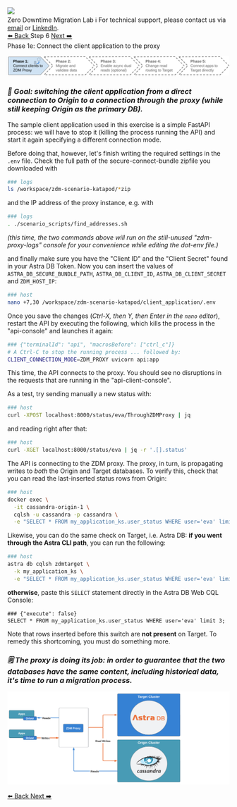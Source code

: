 <!-- TOP -->
<div class="top">
  <img src="https://datastax-academy.github.io/katapod-shared-assets/images/ds-academy-logo.svg" />
  <div class="scenario-title-section">
    <span class="scenario-title">Zero Downtime Migration Lab</span>
    <span class="scenario-subtitle">ℹ️ For technical support, please contact us via <a href="mailto:aleksandr.volochnev@datastax.com">email</a> or <a href="https://dtsx.io/aleks">LinkedIn</a>.</span>
  </div>
</div>

<!-- NAVIGATION -->
<div id="navigation-top" class="navigation-top">
 <a href='command:katapod.loadPage?[{"step":"step5"}]' 
   class="btn btn-dark navigation-top-left">⬅️ Back
 </a>
<span class="step-count">Step 6</span>
 <a href='command:katapod.loadPage?[{"step":"step7"}]' 
    class="btn btn-dark navigation-top-right">Next ➡️
  </a>
</div>

<!-- CONTENT -->

<div class="step-title">Phase 1e: Connect the client application to the proxy</div>

![Phase 1e](images/p1e.png)

### _🎯 Goal: switching the client application from a direct connection to Origin to a connection through the proxy (while still keeping Origin as the primary DB)._

The sample client application used in this exercise is a simple FastAPI process:
we will have to stop it (killing the process running the API) and start it again
specifying a different connection mode.

Before doing that, however, let's finish writing the required settings in
the `.env` file. Check the full path of the secure-connect-bundle zipfile
you downloaded with

```bash
### logs
ls /workspace/zdm-scenario-katapod/*zip
```

and the IP address of the proxy instance, e.g. with

```bash
### logs
. ./scenario_scripts/find_addresses.sh
```

_(this time, the two commands above will run on the still-unused
"zdm-proxy-logs" console for your convenience while editing the dot-env file.)_

and finally make sure you have the "Client ID" and the "Client Secret" found
in your Astra DB Token. Now you can insert the values of `ASTRA_DB_SECURE_BUNDLE_PATH`, `ASTRA_DB_CLIENT_ID`, `ASTRA_DB_CLIENT_SECRET` and `ZDM_HOST_IP`:

```bash
### host
nano +7,30 /workspace/zdm-scenario-katapod/client_application/.env
```

Once you save the changes (_Ctrl-X, then Y, then Enter in the `nano` editor_),
restart the API by executing the following, which kills the process in the "api-console" and launches it again:

```bash
### {"terminalId": "api", "macrosBefore": ["ctrl_c"]}
# A Ctrl-C to stop the running process ... followed by:
CLIENT_CONNECTION_MODE=ZDM_PROXY uvicorn api:app
```

This time, the API connects to the proxy. You should see no disruptions in the
requests that are running in the "api-client-console".

As a test, try sending manually a new status with:

```bash
### host
curl -XPOST localhost:8000/status/eva/ThroughZDMProxy | jq
```

and reading right after that:

```bash
### host
curl -XGET localhost:8000/status/eva | jq -r '.[].status'
```

The API is connecting to the ZDM proxy. The proxy, in turn, is propagating
writes to _both_ the Origin and Target databases. To verify this,
check that you can read the last-inserted status rows from Origin:

```bash
### host
docker exec \
  -it cassandra-origin-1 \
  cqlsh -u cassandra -p cassandra \
  -e "SELECT * FROM my_application_ks.user_status WHERE user='eva' limit 3;"
```

Likewise, you can do the same check on Target, i.e. Astra DB:
**if you went through the Astra CLI path**, you can run the following:

```bash
### host
astra db cqlsh zdmtarget \
  -k my_application_ks \
  -e "SELECT * FROM my_application_ks.user_status WHERE user='eva' limit 3;"
```

**otherwise**, paste this `SELECT` statement directly in the Astra DB Web CQL Console:

```cql
### {"execute": false}
SELECT * FROM my_application_ks.user_status WHERE user='eva' limit 3;
```

Note that rows inserted before this switch are **not present** on Target.
To remedy this shortcoming, you must do something more.

### _🗒️ The proxy is doing its job: in order to guarantee that the two databases have the same content, including historical data, it's time to run a migration process._

![Schema, phase 1e](images/schema1e_r.png)

<!-- NAVIGATION -->
<div id="navigation-bottom" class="navigation-bottom">
 <a href='command:katapod.loadPage?[{"step":"step5"}]'
   class="btn btn-dark navigation-bottom-left">⬅️ Back
 </a>
 <a href='command:katapod.loadPage?[{"step":"step7"}]'
    class="btn btn-dark navigation-bottom-right">Next ➡️
  </a>
</div>
